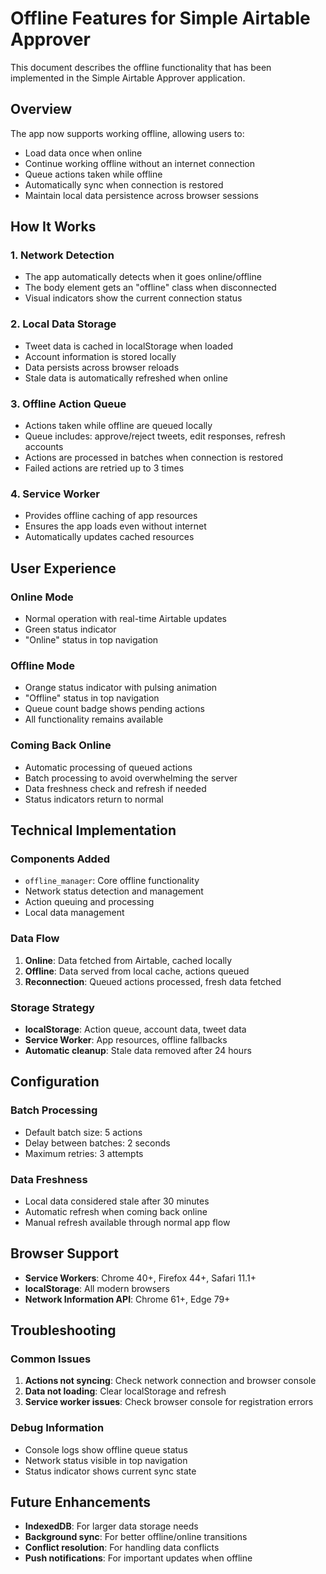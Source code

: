 # Offline Features for Simple Airtable Approver

This document describes the offline functionality that has been implemented in the Simple Airtable Approver application.

## Overview

The app now supports working offline, allowing users to:
- Load data once when online
- Continue working offline without an internet connection
- Queue actions taken while offline
- Automatically sync when connection is restored
- Maintain local data persistence across browser sessions

## How It Works

### 1. Network Detection
- The app automatically detects when it goes online/offline
- The body element gets an "offline" class when disconnected
- Visual indicators show the current connection status

### 2. Local Data Storage
- Tweet data is cached in localStorage when loaded
- Account information is stored locally
- Data persists across browser reloads
- Stale data is automatically refreshed when online

### 3. Offline Action Queue
- Actions taken while offline are queued locally
- Queue includes: approve/reject tweets, edit responses, refresh accounts
- Actions are processed in batches when connection is restored
- Failed actions are retried up to 3 times

### 4. Service Worker
- Provides offline caching of app resources
- Ensures the app loads even without internet
- Automatically updates cached resources

## User Experience

### Online Mode
- Normal operation with real-time Airtable updates
- Green status indicator
- "Online" status in top navigation

### Offline Mode
- Orange status indicator with pulsing animation
- "Offline" status in top navigation
- Queue count badge shows pending actions
- All functionality remains available

### Coming Back Online
- Automatic processing of queued actions
- Batch processing to avoid overwhelming the server
- Data freshness check and refresh if needed
- Status indicators return to normal

## Technical Implementation

### Components Added
- `offline_manager`: Core offline functionality
- Network status detection and management
- Action queuing and processing
- Local data management

### Data Flow
1. **Online**: Data fetched from Airtable, cached locally
2. **Offline**: Data served from local cache, actions queued
3. **Reconnection**: Queued actions processed, fresh data fetched

### Storage Strategy
- **localStorage**: Action queue, account data, tweet data
- **Service Worker**: App resources, offline fallbacks
- **Automatic cleanup**: Stale data removed after 24 hours

## Configuration

### Batch Processing
- Default batch size: 5 actions
- Delay between batches: 2 seconds
- Maximum retries: 3 attempts

### Data Freshness
- Local data considered stale after 30 minutes
- Automatic refresh when coming back online
- Manual refresh available through normal app flow

## Browser Support

- **Service Workers**: Chrome 40+, Firefox 44+, Safari 11.1+
- **localStorage**: All modern browsers
- **Network Information API**: Chrome 61+, Edge 79+

## Troubleshooting

### Common Issues
1. **Actions not syncing**: Check network connection and browser console
2. **Data not loading**: Clear localStorage and refresh
3. **Service worker issues**: Check browser console for registration errors

### Debug Information
- Console logs show offline queue status
- Network status visible in top navigation
- Status indicator shows current sync state

## Future Enhancements

- **IndexedDB**: For larger data storage needs
- **Background sync**: For better offline/online transitions
- **Conflict resolution**: For handling data conflicts
- **Push notifications**: For important updates when offline
